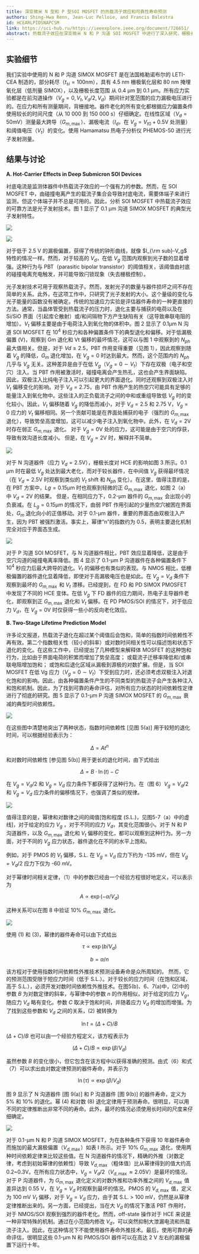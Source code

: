 ```yaml
---
title: 深亚微米 N 型和 P 型SOI MOSFET 的热载流子效应和可靠性寿命预测
authors: Shing-Hwa Renn, Jean-Luc Pelloie, and Francis Balestra
id: HCEARLPIDSNAPCSM
link: https://sci-hub.ru/https://ieeexplore.ieee.org/document/726651/
abstract: 热载流子效应在深亚微米 N 和 P 沟道 SOI MOSFET 中进行了深入研究，栅极长度范围从 0.4 μm 到 0.1 μm。**讨论了热载流子退化的饱和现象，并将退化分为两段来拟合。**
---
```


## 实验细节

我们实验中使用的 N 和 P 沟道 SIMOX MOSFET 是在法国格勒诺布尔的 LETI-CEA 制造的，部分耗尽（$t_{si}=100$nm），具有 4.5 nm 栅极氧化层和 80 nm 掩埋氧化层（低剂量 SIMOX），以及栅极长度范围 从 0.4 μm 到 0.1 μm。所有应力实验都是在前沟道操作（$V_g=0,V_t,V_d/2,V_d$）期间针对宽范围的应力漏极电压进行的。在应力和所有测量期间，背栅接地。器件老化的所有变化都根据应力偏置条件使用较长的时间尺度（从 10 000 到 150 000 s）仔细确定。在线性区域（$V_d=50$mV）测量最大跨导（$G_{m,\max}$）、漏极电流（$I_d$，在 $V_g=V_{t0}+0.5$V 处测量）和阈值电压（$V_t$）的变化。使用 Hamamatsu 热电子分析仪 PHEMOS-50 进行光子发射测量。


## 结果与讨论

**A. Hot-Carrier Effects in Deep Submicron SOI Devices**

衬底电流是监测体器件中热载流子效应的一个强有力的参数。然而，在 SOI MOSFET 中，由碰撞电离产生的载流子集合会导致衬底电流，需要体端子来进行监测，但这个体端子并不总是可用的。因此，分析 SOI MOSFET 中热载流子效应的可靠方法是光子发射技术。图 1 显示了 0.1 μm 沟道 SIMOX MOSFET 的典型光子发射特性。

![](../images/Fig.%201.%20Gate%20voltage%20dependence%20of%20the%20emitted%20photon%20number.jpg)

![](../images/Fig.%202.%20(a)%20Gm%20max%20degradation.jpg)

对于低于 2.5 V 的漏极偏置，获得了传统的钟形曲线，就像 $I_{\rm sub}-V_g$ 特性的情况一样。然而，对于较高的 $V_d$，在低 $V_g$ 范围内观察到光子数的显着增强。这种行为与 PBT（parasitic bipolar transistor）的阈值相关，该阈值由衬底的碰撞电离充电触发，并可能导致闩锁现象（失去栅极控制）。

光子发射技术可用于观察热载流子。然而，发射光子的数量与器件损坏之间不存在简单的关系。此外，在这项工作中，只研究了光子发射的大小。这个量级的变化与光子能量的函数没有被确定。传统的加速应力实验是评估器件寿命的一种更直接的方法。通常，当晶体管受到热载流子的压力时，退化主要与捕获的电荷以及在 Si/SiO 界面（引起库仑散射）或/和间隔物下方产生缺陷有关（这导致串联电阻的增加）。$V_t$ 偏移主要是由于电荷注入到氧化物的体积中。图 2 显示了 0.1μm N 沟道 SOI MOSFET 在 $10^4$ 秒应力和各种偏置条件下的典型退化和偏移。对于低漏极偏置 (V)，观察到 Gm 退化和 Vt 偏移的最坏情况，这可以与图 1 中观察到的 $N_{ph}$ 最大值相关。但是，对于 $Vd\geq 2.5$，PBT 作用变得重要（见图 1），因此观察到随着 $V_g$ 的降低，$G_m$ 退化增加，在 $V_g=0$ 时达到最大。然而，这个范围内的 $N_{ph}$ 几乎与 $V_g$ 无关。这种差异是由于在低 $V_g$（$V_g=0\sim V_t$）下存在双极（电子和空穴）注入。当 PBT 作用被激活时，碰撞电离会产生热孔，这也会产生界面缺陷。因此，双极注入比纯电子注入可以引起更大的界面退化。同时还观察到双极注入对 $V_t$ 偏移变化的影响。对于 $V_d=2.75$，由 PBT 作用产生的热空穴可能具有足够的能量注入到氧化物中。这些注入的正负载流子之间的中和或重组导致低 $V_g$ 时的变化较小。因此，$V_t$ 偏移随着 $V_g$ 的降低而减小，对于 $V_d = 2.5$ 和 $2.75$ V，$V_g=0$ 应力的 $V_t$ 偏移相同。另一个贡献可能是在界面处捕获的电子（强烈的 $G_{m,\max}$ 退化），导致势垒高度增加，这可以减少电子注入到氧化物中。此外，在 $V_d=2$V 时存在弱正 $G_{m,\max}$ 退化。 对于 $V_g=0$V 处的应力，这可能是由于空穴的俘获，导致有效沟道长度减小。 但是，在 $V_g=2$V 时，解释并不简单。

![](../images/Fig.%203.%20Gm%20max%20degradation%20versus%20Lg.jpg)

对于 N 沟道器件（应力 $V_d=2.5$V），栅极长度对 HCE 的影响如图 3 所示。0.1 μm 时在最低 $V_g$ 处达到最大老化，而对于较长器件，在中间值 $V_g$ 获得最坏情况（在 $V_d=2.5$V 时观察到类似的 $V_t$ shift 和 $N_{ph}$ 变化）。在这里，值得注意的是，在 PBT 方案中，$Lg = 0.15$μm 时也观察到轻微的正 $G_{m,\max}$ 退化，如图 2（a）中 $V_d = 2$V 的结果。 但是，在相同应力下，0.2-μm 器件的 $G_{m,\max}$ 会出现小的负衰减。在 $L_g=0.15$μm 的情况下，由弱 PBT 作用引起的少量热空穴被困在界面处，$G_m$ 退化向小的正值移动。对于 0.1-μm 器件，重要的界面态由双极注入产生，因为 PBT 被强烈激活。事实上，幂律“n”的指数约为 0.5，表明主要退化机制完全对应于界面态生成。

![](../images/Fig.%204.%20Gm%20max%20degradation%20as%20a%20function%20of%20the%20stress%20gate%20bias.jpg)

对于 P 沟道 SOI MOSFET，与 N 沟道器件相比，PBT 效应显着降低，这是由于空穴沟道的碰撞电离率降低。图 4 显示了 0.1-μm P 沟道器件在各种偏置条件下 $10^4$ 秒应力后最大跨导的退化。$V_t$ 的偏移也有类似的表现。与 NMOS 相比，低栅极偏置的器件退化显着降低，即使对于高漏极电压也是如此。在 $V_g=V_d$ 条件下观察到最坏的 $G_{m,\max}$ 和 $V_t$ 漂移。已经提到，在 FD 和 PD SIMOX PMOSFET 中发现了不同的 HCE 变体。在低 $V_g$ 下 FD 器件的应力期间，热电子主导器件老化，即观察到正 $G_{m,\max}$ 退化和 $V_t$ 偏移。在 PD PMOS/SOI 的情况下，对于低应力 $V_d$，在 $V_g=0$V 时仅获得一些小的反向老化效应。

**B. Two-Stage Lifetime Prediction Model**

许多论文报道，热载流子退化在超过某个阈值后会饱和，简单的指数时间依赖性不再有效。第二个指数相关性（较小的斜率）或对数时间相关性可以描述饱和状态下退化的变化。在这些工作中，已经提出了几种模型来解释体 MOSFET 的这种饱和行为，比如由于界面电荷的积累而增加了势垒高度； 或载流子迁移率降低和/或串联电阻增加饱和； 或饱和后退化区域从漏极到源极的对数扩展。但是，当 SOI MOSFET 在低 Vg 应力（$V_g=0\sim V_t$）下受到应力时，还必须考虑双极注入对退化饱和的影响。因此，由各种偏置条件产生的不同类型的热载流子会产生各种注入和饱和机制。因此，为了找到可靠的寿命评估，对所有应力状态的时间依赖性定律进行了彻底的研究。图 5 显示了 0.1-μm P 沟道 SIMOX MOSFET 的 $G_{m,\max}$ 衰减的典型时间依赖性。

![](../images/Fig.%205.%20(a)%20Log–log%20plot%20and%20(b)%20semilog%20plot%20of%20Gm%20max.jpg)

在这些图中清楚地突出了两种状态，指数时间依赖性 [见图 5(a)] 用于较短的退化时间，可以根据经验表示为：

$$
\Delta = At^n \tag{1}
$$

和对数时间依赖性 [参见图 5(b)] 用于更长的退化时间，由下式给出

$$
\Delta = B\cdot \ln(t)-C
$$

在 $V_g=V_d/2$ 和 $V_g=V_d$ 应力条件下都获得了这种行为。在（图 6）$V_g=V_d/2$ 和 $V_g=V_d$ 应力条件的偏移情况下，也强调了类似的规律。

![](../images/Fig.%206.%20Semilog%20plot%20of%20the%20Vt%20shift%20.jpg)

值得注意的是，幂律和对数律之间的阈值[饱和程度 (S.L.)，见图5-7（a）中的虚线]，对于给定的应力 $V_g$ ，对于不同的应力 $V_d$，其变化范围很小。对于 N 和 P 沟道器件，以及 $G_{m,\max}$ 退化和 $V_t$ 偏移的变化，都可以观察到这种行为。另一方面，对于不同的 $V_g$ 应力状态，器件退化在不同的水平上饱和。

例如，对于 PMOS 的 $V_t$ 偏移，S.L. 在 $V_g=V_d$ 应力下约为 -135 mV，但在 $V_g=V_d/2$ 应力下仅为 -60 mV。

对于幂律时间相关定律，（1）中的参数已经由一个经验方程很好地定义，可以表示为

$$
A \propto \exp(-\alpha/V_d) \tag{3}
$$

这种关系可以在图 8 中验证 10% $G_{m,\max}$ 退化。

![](../images/Fig.%208.%20Relationship%20between%20parameters.jpg)

使用 (1) 和 (3)，幂律的器件寿命可以由下式给出

$$
\tau \propto \exp(b/V_d)
$$

$$
b=\alpha/n
$$

该方程对于使用指数时间依赖性外推技术预测设备寿命是众所周知的。 然而，它的预测范围受限于短应力时间（低于 S.L.）。对于较长的应力时间（在饱和区域，高于 S.L.），必须开发对数时间依赖性外推技术。在图5(b)、6、7(a)中，(2)中的参数 $B$ 为对数定律的斜率，与幂律中的参数 $n$ 的作用相似，对于给定的应力 $V_g$，随应力 $V_d$ 略有变化。参数 $C$ 取决于饱和时间，并随着应力 $V_d$ 的增加而增强。为了找到这些参数和 $V_d$ 之间的关系，(2) 被转换为

$$
\ln t = (\Delta + C)/B \tag{6}
$$

$(\Delta + C)/B$ 也可以由一个经验方程定义，该方程表示为

$$
(\Delta + C)/B \propto \exp(\beta/V_d) \tag{7}
$$

虽然参数 $B$ 的变化很小，但它包含在该方程中以获得准确的预测。由式（6）和式（7）可以求出由对数定律预测的器件寿命，并表示为

$$
\ln(\tau) \propto \exp(\beta/V_d)
$$

图 9 显示了 N 沟道器件 [图 9(a)] 和 P 沟道器件 [图 9(b)] 的器件寿命，定义为 5% 和 10% 的退化。幂 (4) 和对数 (8) 退化定律用于预测寿命。很明显，可以用不同的定律推断出非常不同的寿命。此外，最坏的情况必须使用长时间的尺度来仔细确定。

![](../images/Fig.%209.%20Comparison%20of%20lifetime%20plots.jpg)

对于 0.1-μm N 和 P 沟道 SIMOX MOSFET，为在各种条件下获得 10 年器件寿命而施加的最大漏极偏置（$V_{d,\max}$）如表 I 所示。对于 10% $G_{m,\max}$ 退化，使用两种时间依赖定律来比较这些值。在 N 沟道器件的情况下，精确的外推（对数定律，考虑到初始幂律的依赖性）导致 $V_{d,\max}$（粗体值）比从幂律得到的值大约高 0.2~0.3V。在所有应力状态中，$V_g=V_d/2$（$V_{d,\max}\approx 2.05$V）是最坏的情况。对于 P 沟道器件，为 $G_{m,\max}$ 退化定义的对数外推和功率外推之间的 $V_{d,\max}$ 值差异达到 0.55 V，在 $V_g=V_d$ 时观察到最坏的情况。PMOS 的 $V_{d,\max}$ 值，定义为 100 mV $V_t$ 偏移，对于 $V_g=V_d$ 应力，由于其 S.L. > 100 mV，仍然是从幂律定律推断出来的。另一方面，已经提出，当在大 $V_d$ 的情况下激活 PBT 作用时，对于 NMOS/SOI 观察到强烈的器件老化。然而，off-state 操作对于 HCE 来说是一种非常特殊的机制。通过在小范围内修改 $V_d$，可以突然抑制大泄漏电流和热载流子注入。因此，在这种情况下不能使用器件寿命外推技术。最后，使用可靠的寿命评估，很明显这些 0.1-μm N 和 PMOS/SOI 器件可以在高达 2 V 左右的漏极偏置下运行十年。